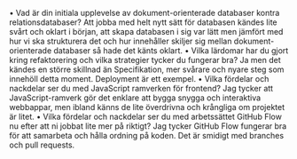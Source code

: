 •	Vad är din initiala upplevelse av dokument-orienterade databaser kontra relationsdatabaser?
Att jobba med helt nytt sätt för databasen kändes lite svårt och oklart i början, att skapa databasen i sig var lätt men jämfört med hur vi ska strukturera det och hur innehåller skiljer sig mellan dokument-orienterade databaser så hade det känts oklart.
•	Vilka lärdomar har du gjort kring refaktorering och vilka strategier tycker du fungerar bra?
Ja men det kändes en större skillnad än Specifikation, mer svårare och nyare steg som innehöll detta moment. Deployment är ett exempel.
•	Vilka fördelar och nackdelar ser du med JavaScript ramverken för frontend?
Jag tycker att JavaScript-ramverk gör det enklare att bygga snygga och interaktiva webbappar, men ibland känns de lite överdrivna och krångliga om projektet är litet.
•	Vilka fördelar och nackdelar ser du med arbetssättet GitHub Flow nu efter att ni jobbat lite mer på riktigt?
Jag tycker GitHub Flow fungerar bra för att samarbeta och hålla ordning på koden. Det är smidigt med branches och pull requests.
